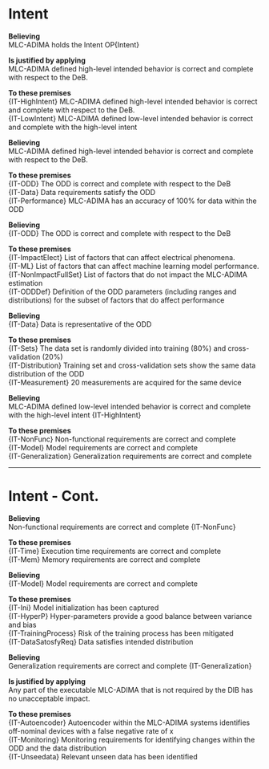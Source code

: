 # Intent

**Believing**  
MLC-ADIMA holds the Intent OP{Intent}  

**Is justified by applying**  
MLC-ADIMA defined high-level intended behavior is correct and complete with respect to the DeB.  

**To these premises**  
{IT-HighIntent} MLC-ADIMA defined high-level intended behavior is correct and complete with respect to the DeB.  
{IT-LowIntent} MLC-ADIMA defined low-level intended behavior is correct and complete with the high-level intent  

**Believing**  
MLC-ADIMA defined high-level intended behavior is correct and complete with respect to the DeB.  

**To these premises**  
{IT-ODD} The ODD is correct and complete with respect to the DeB  
{IT-Data} Data requirements satisfy the ODD  
{IT-Performance} MLC-ADIMA has an accuracy of 100% for data within the ODD  

**Believing**  
{IT-ODD} The ODD is correct and complete with respect to the DeB  

**To these premises**  
{IT-ImpactElect} List of factors that can affect electrical phenomena.  
{IT-ML} List of factors that can affect machine learning model performance.  
{IT-NonImpactFullSet} List of factors that do not impact the MLC-ADIMA estimation  
{IT-ODDDef} Definition of the ODD parameters (including ranges and distributions) for the subset of factors that do affect performance  

**Believing**  
{IT-Data} Data is representative of the ODD  

**To these premises**  
{IT-Sets} The data set is randomly divided into training (80%) and cross-validation (20%)  
{IT-Distribution} Training set and cross-validation sets show the same data distribution of the ODD  
{IT-Measurement} 20 measurements are acquired for the same device  

**Believing**  
MLC-ADIMA defined low-level intended behavior is correct and complete with the high-level intent {IT-HighIntent}  

**To these premises**  
{IT-NonFunc} Non-functional requirements are correct and complete  
{IT-Model} Model requirements are correct and complete  
{IT-Generalization} Generalization requirements are correct and complete  

---

# Intent - Cont.

**Believing**  
Non-functional requirements are correct and complete {IT-NonFunc}  

**To these premises**  
{IT-Time} Execution time requirements are correct and complete  
{IT-Mem} Memory requirements are correct and complete  

**Believing**  
{IT-Model} Model requirements are correct and complete  

**To these premises**  
{IT-Ini} Model initialization has been captured  
{IT-HyperP} Hyper-parameters provide a good balance between variance and bias  
{IT-TrainingProcess} Risk of the training process has been mitigated  
{IT-DataSatosfyReq} Data satisfies intended distribution  

**Believing**  
Generalization requirements are correct and complete {IT-Generalization}  

**Is justified by applying**  
Any part of the executable MLC-ADIMA that is not required by the DIB has no unacceptable impact.  

**To these premises**  
{IT-Autoencoder} Autoencoder within the MLC-ADIMA systems identifies off-nominal devices with a false negative rate of x  
{IT-Monitoring} Monitoring requirements for identifying changes within the ODD and the data distribution  
{IT-Unseedata} Relevant unseen data has been identified  
